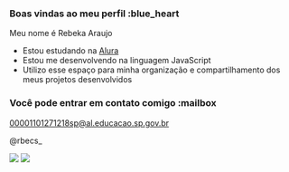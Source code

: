 ### Boas vindas ao meu perfil :blue_heart

Meu nome é Rebeka Araujo

- Estou estudando na [Alura](https://www.alura.com.br)
- Estou me desenvolvendo na linguagem JavaScript
- Utilizo esse espaço para minha organização e compartilhamento dos meus projetos desenvolvidos

### Você pode entrar em contato comigo :mailbox

00001101271218sp@al.educacao.sp.gov.br

@rbecs_


 ![](https://media1.tenor.com/m/I06MU4HtDxYAAAAC/laughing-shirley-temple.gif)
![](https://tenor.com/pt-BR/view/kevin-hart-stare-blink-really-you-serious-gif-7356251)
